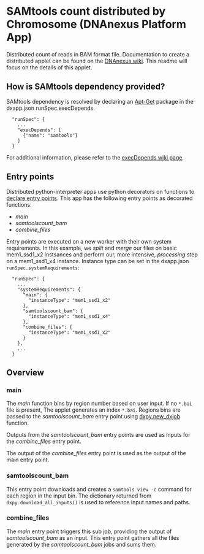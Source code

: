 # SAMtools count distributed by Chromosome (DNAnexus Platform App)

Distributed count of reads in BAM format file. Documentation to create a distributed applet can be found on the [DNAnexus wiki](https://wiki.dnanexus.com/Developer-Tutorials/Parallelize-Your-App). This readme will focus on the details of this applet.

## How is SAMtools dependency provided?
SAMtools dependency is resolved by declaring an [Apt-Get](https://help.ubuntu.com/14.04/serverguide/apt-get.html) package in the dxapp.json runSpec.execDepends.
```
  "runSpec": {
    ...
    "execDepends": [
      {"name": "samtools"}
    ]
  }
```
For additional information, please refer to the [execDepends wiki page](https://wiki.dnanexus.com/Execution-Environment-Reference#Software-Packages).

## Entry points
Distributed python-interpreter apps use python decorators on functions to [declare entry points](https://wiki.dnanexus.com/Developer-Tutorials/Parallelize-Your-App#Adding-Entry-Points-to-Your-Code). This app has the following entry points as decorated functions:

* *main* 
* *samtoolscount_bam*
* *combine_files*

Entry points are executed on a new worker with their own system requirements. In this example, we *split* and *merge* our files on basic mem1_ssd1_x2 instsances and perform our, more intensive, *processing* step on a mem1_ssd1_x4 instance. Instance type can be set in the dxapp.json `runSpec.systemRequirements`:
```
  "runSpec": {
    ...
    "systemRequirements": {
      "main": {
        "instanceType": "mem1_ssd1_x2"
      },
      "samtoolscount_bam": {
        "instanceType": "mem1_ssd1_x4"
      },
      "combine_files": {
        "instanceType": "mem1_ssd1_x2"
      }
    },
    ...
  }
```
## Overview
### main
The *main* function bins by region number based on user input. If no `*.bai` file is present, The applet generates an index `*.bai`. Regions bins are passed to the *samtoolscount_bam* entry point using [dxpy.new_dxjob](http://autodoc.dnanexus.com/bindings/python/current/dxpy_apps.html?highlight=new_dxjob#dxpy.bindings.dxjob.new_dxjob) function.

Outputs from the *samtoolscount_bam* entry points are used as inputs for the *combine_files* entry point.

The output of the *combine_files* entry point is used as the output of the main entry point.

### samtoolscount_bam
This entry point downloads and creates a `samtools view -c` command for each region in the input bin. The dictionary returned from `dxpy.download_all_inputs()` is used to reference input names and paths.

### combine_files
The *main* entry point triggers this sub job, providing the output of *samtoolscount_bam* as an input. This entry point gathers all the files generated by the *samtoolscount_bam* jobs and sums them.
<!-- INCLUDE: ## Applet Script -->
<!-- FUNCTION: FULL SCRIPT -->
